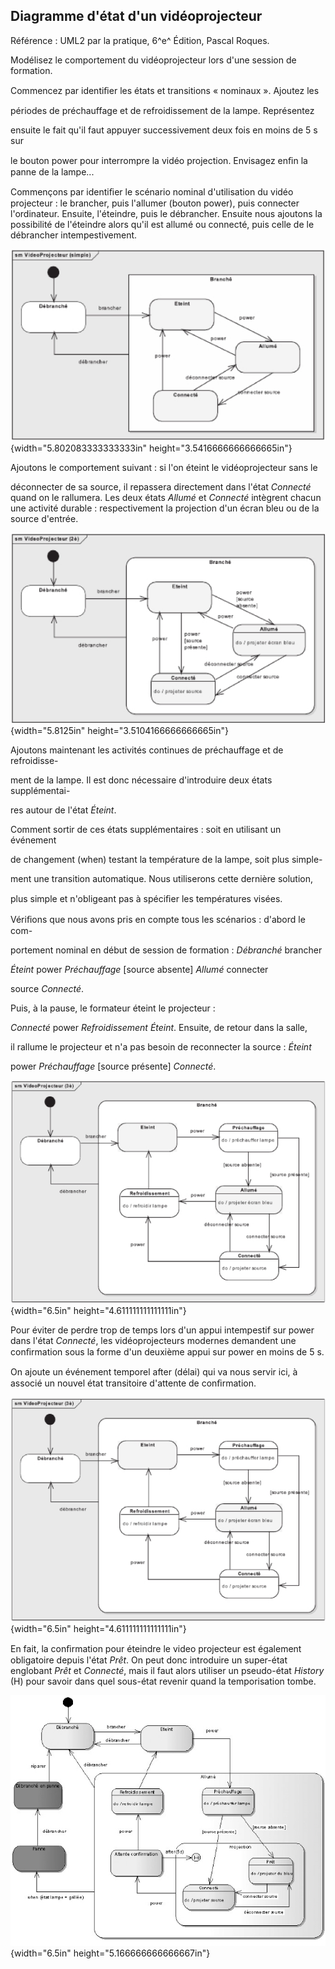## Diagramme d'état d'un vidéoprojecteur


Référence : UML2 par la pratique, 6^e^ Édition, Pascal Roques.

Modélisez le comportement du vidéoprojecteur lors d'une session de
formation.

Commencez par identiﬁer les états et transitions « nominaux ». Ajoutez
les

périodes de préchauffage et de refroidissement de la lampe. Représentez

ensuite le fait qu'il faut appuyer successivement deux fois en moins de
5 s sur

le bouton power pour interrompre la vidéo projection. Envisagez enﬁn la
panne de la lampe...

Commençons par identiﬁer le scénario nominal d'utilisation du vidéo
projecteur : le brancher, puis l'allumer (bouton power), puis connecter
l'ordinateur. Ensuite, l'éteindre, puis le débrancher. Ensuite nous
ajoutons la possibilité de l'éteindre alors qu'il est allumé ou
connecté, puis celle de le débrancher intempestivement.

![](/assets/exercices.gddoc.docx/image92.png){width="5.802083333333333in"
height="3.5416666666666665in"}

Ajoutons le comportement suivant : si l'on éteint le vidéoprojecteur
sans le

déconnecter de sa source, il repassera directement dans l'état
*Connecté* quand on le rallumera. Les deux états *Allumé* et *Connecté*
intègrent chacun une activité durable : respectivement la projection
d'un écran bleu ou de la source d'entrée.

![](/assets/exercices.gddoc.docx/image93.png){width="5.8125in" height="3.5104166666666665in"}

Ajoutons maintenant les activités continues de préchauffage et de
refroidisse-

ment de la lampe. Il est donc nécessaire d'introduire deux états
supplémentai-

res autour de l'état *Éteint*.

Comment sortir de ces états supplémentaires : soit en utilisant un
événement

de changement (when) testant la température de la lampe, soit plus
simple-

ment une transition automatique. Nous utiliserons cette dernière
solution,

plus simple et n'obligeant pas à spéciﬁer les températures visées.

Vériﬁons que nous avons pris en compte tous les scénarios : d'abord le
com-

portement nominal en début de session de formation : *Débranché* 
brancher

 *Éteint*  power  *Préchauffage*  \[source absente\]  *Allumé*
 connecter

source  *Connecté*.

Puis, à la pause, le formateur éteint le projecteur :

*Connecté*  power  *Refroidissement*  *Éteint*. Ensuite, de retour
dans la salle,

il rallume le projecteur et n'a pas besoin de reconnecter la source :
*Éteint* 

power  *Préchauffage*  \[source présente\]  *Connecté*.

![](/assets/exercices.gddoc.docx/image101.png){width="6.5in" height="4.611111111111111in"}

Pour éviter de perdre trop de temps lors d'un appui intempestif sur
power dans l'état *Connecté*, les vidéoprojecteurs modernes demandent
une conﬁrmation sous la forme d'un deuxième appui sur power en moins de
5 s.

On ajoute un événement temporel after (délai) qui va nous servir ici, à
associé un nouvel état transitoire d'attente de conﬁrmation.

![](/assets/exercices.gddoc.docx/image79.png){width="6.5in" height="4.611111111111111in"}

En fait, la conﬁrmation pour éteindre le video projecteur est également
obligatoire depuis l'état *Prêt*. On peut donc introduire un super-état
englobant *Prêt* et *Connecté*, mais il faut alors utiliser un
pseudo-état *History* (H) pour savoir dans quel sous-état revenir quand
la temporisation tombe.

![](/assets/exercices.gddoc.docx/image28.png){width="6.5in" height="5.166666666666667in"}
